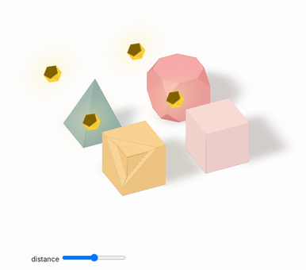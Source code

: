 <div class="example example2" style="--distance: 0.5; --soft: 0.5">
  <div class="example__view">
    <div class="grid">
      <div class="scene">
        <div class="shape shape-1">
          <div class="shape-1-1"></div>
          <div class="shape-1-2"></div>
          <div class="shape-1-3">
            <div class="shape-1-3-1">
              <div class="shape-1-3-1-1"></div>
            </div>
          </div>
          <div class="shape-1-4">
            <div class="shape-1-4-1">
              <div class="shape-1-4-1-1"></div>
            </div>
          </div>
          <div class="shape-1-5">
            <div class="shape-1-5-1">
              <div class="shape-1-5-1-1"></div>
            </div>
          </div>
          <div class="shape__shadow"></div>
        </div>
        <div class="lightsource">
          <div class="lightsource-0">
            <div class="lightsource-1">
              <div class="lightsource-1-1">
                <div class="lightsource-1-1-1">
                  <div class="lightsource-1-1-1-1"></div>
                </div>
              </div>
            </div>
            <div class="lightsource-2">
              <div class="lightsource-2-1">
                <div class="lightsource-2-1-1">
                  <div class="lightsource-2-1-1-1">
                    <div class="lightsource-2-1-1-1-1"></div>
                  </div>
                </div>
              </div>
            </div>
            <div class="lightsource-3">
              <div class="lightsource-3-1">
                <div class="lightsource-3-1-1"></div>
              </div>
              <div class="lightsource-3-2">
                <div class="lightsource-3-2-1"></div>
              </div>
            </div>
          </div>
        </div>
      </div>
      <div class="scene">
        <div class="shape shape-2">
          <div class="shape-2-1"></div>
          <div class="shape-2-2"></div>
          <div class="shape-2-3"></div>
          <div class="shape-2-4"></div>
          <div class="shape-2-5"></div>
          <div class="shape__shadow"></div>
        </div>
        <div class="lightsource">
          <div class="lightsource-0">
            <div class="lightsource-1">
              <div class="lightsource-1-1">
                <div class="lightsource-1-1-1">
                  <div class="lightsource-1-1-1-1"></div>
                </div>
              </div>
            </div>
            <div class="lightsource-2">
              <div class="lightsource-2-1">
                <div class="lightsource-2-1-1">
                  <div class="lightsource-2-1-1-1">
                    <div class="lightsource-2-1-1-1-1"></div>
                  </div>
                </div>
              </div>
            </div>
            <div class="lightsource-3">
              <div class="lightsource-3-1">
                <div class="lightsource-3-1-1"></div>
              </div>
              <div class="lightsource-3-2">
                <div class="lightsource-3-2-1"></div>
              </div>
            </div>
          </div>
        </div>
      </div>
      <div class="scene">
        <div class="shape shape-3">
          <div class="shape-3-1"></div>
          <div class="shape-3-2"></div>
          <div class="shape-3-3"></div>
          <div class="shape-3-4"></div>
          <div class="shape__shadow"></div>
        </div>
        <div class="lightsource">
          <div class="lightsource-0">
            <div class="lightsource-1">
              <div class="lightsource-1-1">
                <div class="lightsource-1-1-1">
                  <div class="lightsource-1-1-1-1"></div>
                </div>
              </div>
            </div>
            <div class="lightsource-2">
              <div class="lightsource-2-1">
                <div class="lightsource-2-1-1">
                  <div class="lightsource-2-1-1-1">
                    <div class="lightsource-2-1-1-1-1"></div>
                  </div>
                </div>
              </div>
            </div>
            <div class="lightsource-3">
              <div class="lightsource-3-1">
                <div class="lightsource-3-1-1"></div>
              </div>
              <div class="lightsource-3-2">
                <div class="lightsource-3-2-1"></div>
              </div>
            </div>
          </div>
        </div>
      </div>
      <div class="scene">
        <div class="shape shape-4">
          <div class="shape-4-1">
            <div class="shape-4-1-1"></div>
            <div class="shape-4-1-2"></div>
            <div class="shape-4-1-3"></div>
            <div class="shape-4-1-4"></div>
          </div>
          <div class="shape-4-2"></div>
          <div class="shape-4-3">
            <div class="shape-4-3-1"></div>
            <div class="shape-4-3-2"></div>
            <div class="shape-4-3-3"></div>
            <div class="shape-4-3-4"></div>
          </div>
          <div class="shape-4-4"></div>
          <div class="shape-4-5"></div>
          <div class="shape__shadow"></div>
        </div>
        <div class="lightsource">
          <div class="lightsource-0">
            <div class="lightsource-1">
              <div class="lightsource-1-1">
                <div class="lightsource-1-1-1">
                  <div class="lightsource-1-1-1-1"></div>
                </div>
              </div>
            </div>
            <div class="lightsource-2">
              <div class="lightsource-2-1">
                <div class="lightsource-2-1-1">
                  <div class="lightsource-2-1-1-1">
                    <div class="lightsource-2-1-1-1-1"></div>
                  </div>
                </div>
              </div>
            </div>
            <div class="lightsource-3">
              <div class="lightsource-3-1">
                <div class="lightsource-3-1-1"></div>
              </div>
              <div class="lightsource-3-2">
                <div class="lightsource-3-2-1"></div>
              </div>
            </div>
          </div>
        </div>
      </div>
    </div>
    <div class="controls">
      <label>
        distance
        <input class="range" type="range" id="E2distance" name="E2distance" min="0" max="100" value="50"
          oninput="updateShape2()" />
      </label>
    </div>
  </div>
</div>

<style>
  .example2 .example__view {
    aspect-ratio: 1;
  }
  .example2 .grid {
    width: 100%; height: 100%;
    box-sizing: border-box;
    padding: 15%;
    display: grid;
    align-items: center;
    justify-items: center;
    grid-template-columns: 1fr 1fr;
    gap: 5%;
    font-size: 10px;
    --size: min(10vw, 10vh);
    transform: rotateX(-125deg) rotateZ(25deg);
    translate: 0 3em;
    transform-style: preserve-3d;
  }

  .example2 .scene {
    position: relative;
    transform-style: preserve-3d;
  }

  .example2 .scene *, .scene *::before, .lightsource::after, .shape__shadow::before {
    position: absolute;
    transform-style: preserve-3d;
    transform-origin: top left;
  }
  .example2 .scene *::before, .lightsource::after, .shape__shadow::before {
    content: '';
    display: block;
    width: 100%; height: 100%;
  }

  .example2 .lightsource {
    --side: min(2vw, 2vh);
    --angle: -41.8deg;
    --color: #ffc600;
    top: 50%;
    left: 50%;
    width: calc(var(--side) * 1.62);
    height: calc(var(--side) * 1.54);
    transform-origin: center;
    transform: translate(-50%, -50%) rotateX(180deg) rotateY(-30deg) rotateX(-10deg) translateZ(calc(var(--size) * (2 + var(--distance))));
  }
  .example2 .lightsource div {
    width: var(--side);
    height: calc((sqrt(3) / 2) * var(--side));
  }
  .example2 .lightsource div::before {
    width: 100%; height: 100%;
  }
  .example2 .lightsource::before {
    background-color: color-mix(in srgb, var(--color), black 50%);
    clip-path: polygon(0% 38%, 50% 0%, 100% 38%, 81% 100%, 19% 100%);
  }
  .example2 .lightsource::after {
    top: 50%;
    left: 50%;
    width: 150%;
    height: 150%;
    background-color: color-mix(in srgb, var(--color), white 70%);
    filter: blur(3vw);
    translate: -50% -50% -0.1px;
  }
  .example2 .lightsource-0 {
    transform: translate(calc(var(--side) * .31), calc(var(--side) * 0.16)) translateZ(calc(var(--side) * -.85)) rotateX(100.7deg);
  }
  .example2 .lightsource-0::before {
    background-color: color-mix(in srgb, var(--color), white 0%);
    clip-path: polygon(0 0, 100% 0, 50% 100%);
  }
  .example2 .lightsource-1 {
    transform: rotateZ(60deg) rotateX(var(--angle));
  }
  .example2 .lightsource-1::before {
    background-color: color-mix(in srgb, var(--color), black 5%);
    clip-path: polygon(0 0, 100% 0, 50% 100%);
  }
  .example2 .lightsource-1-1 {
    transform: rotateZ(60deg) rotateX(var(--angle));
  }
  .example2 .lightsource-1-1::before {
    background-color: color-mix(in srgb, var(--color), white 0%);
    clip-path: polygon(0 0, 100% 0, 50% 100%);
  }
  .example2 .lightsource-1-1-1 {
    left: 50%;
    top: 100%;
    transform: rotateZ(-60deg) rotateX(var(--angle));
  }
  .example2 .lightsource-1-1-1::before {
    background-color: color-mix(in srgb, var(--color), black 5%);
    clip-path: polygon(0 0, 100% 0, 50% 100%);
  }
  .example2 .lightsource-1-1-1-1 {
    transform: rotateZ(60deg) rotateX(var(--angle));
  }
  .example2 .lightsource-1-1-1-1::before {
    background-color: color-mix(in srgb, var(--color), white 0%);
    clip-path: polygon(0 0, 100% 0, 50% 100%);
  }
  .example2 .lightsource-2 {
    left: 50%;
    top: 100%;
    transform: rotateZ(-60deg) rotateX(var(--angle));
  }
  .example2 .lightsource-2::before {
    background-color: color-mix(in srgb, var(--color), black 5%);
    clip-path: polygon(0 0, 100% 0, 50% 100%);
  }
  .example2 .lightsource-2-1 {
    left: 50%;
    top: 100%;
    transform: rotateZ(-60deg) rotateX(var(--angle));
  }
  .example2 .lightsource-2-1::before {
    background-color: color-mix(in srgb, var(--color), white 0%);
    clip-path: polygon(0 0, 100% 0, 50% 100%);
  }
  .example2 .lightsource-2-1-1 {
    transform: rotateZ(60deg) rotateX(var(--angle));
  }
  .example2 .lightsource-2-1-1::before {
    background-color: color-mix(in srgb, var(--color), black 5%);
    clip-path: polygon(0 0, 100% 0, 50% 100%);
  }
  .example2 .lightsource-2-1-1-1 {
    top: 100%;
    left: 50%;
    transform: rotateZ(-60deg) rotateX(var(--angle));
  }
  .example2 .lightsource-2-1-1-1::before {
    background-color: color-mix(in srgb, var(--color), white 0%);
    clip-path: polygon(0 0, 100% 0, 50% 100%);
  }
  .example2 .lightsource-2-1-1-1-1 {
    transform: rotateZ(60deg) rotateX(var(--angle));
  }
  .example2 .lightsource-2-1-1-1-1::before {
    background-color: color-mix(in srgb, var(--color), black 5%);
    clip-path: polygon(0 0, 100% 0, 50% 100%);
  }
  .example2 .lightsource-3 {
    transform: rotateX(calc(180deg - var(--angle)));
  }
  .example2 .lightsource-3::before {
    background-color: color-mix(in srgb, var(--color), white 40%);
    clip-path: polygon(0 0, 100% 0, 50% 100%);
  }
  .example2 .lightsource-3-1 {
    transform: rotateZ(60deg) rotateX(calc(var(--angle) * -1));
  }
  .example2 .lightsource-3-1::before {
    background-color: color-mix(in srgb, var(--color), white 50%);
    clip-path: polygon(0 0, 100% 0, 50% 100%);
  }
  .example2 .lightsource-3-1-1 {
    left: 50%;
    top: 100%;
    transform: rotateZ(-60deg) rotateX(calc(var(--angle) * -1));
  }
  .example2 .lightsource-3-1-1::before {
    background-color: color-mix(in srgb, var(--color), white 55%);
    clip-path: polygon(0 0, 100% 0, 50% 100%);
  }
  .example2 .lightsource-3-2 {
    left: 50%;
    top: 100%;
    transform: rotateZ(-60deg) rotateX(calc(var(--angle) * -1));
  }
  .example2 .lightsource-3-2::before {
    background-color: color-mix(in srgb, var(--color), white 45%);
    clip-path: polygon(0 0, 100% 0, 50% 100%);
  }
  .example2 .lightsource-3-2-1 {
    transform: rotateZ(60deg) rotateX(calc(var(--angle) * -1));
  }
  .example2 .lightsource-3-2-1::before {
    background-color: color-mix(in srgb, var(--color), white 50%);
    clip-path: polygon(0 0, 100% 0, 50% 100%);
  }





  .example2 .shape {
    top: 50%;
    left: 50%;
    --k: calc((1 - var(--soft)) * 0.5 + (1 - var(--distance)) * 0.5);
    transform-origin: center;
    transform: translate(-50%, -50%);
  }
  .example2 .shape__shadow {
    top: calc(var(--size) * -2);
    left: calc(var(--size) * -2);
    width: calc(var(--size) * 5);
    height: calc(var(--size) * 5);
    translate: 0 0 0.1px;
    filter: blur(calc(var(--size) * var(--soft) * .2 + var(--size) * 0.02));
  }
  .example2 .shape-1 .shape__shadow::before {
    background-color: hsl(37deg 89% 10% / 20%);
    clip-path: polygon(
        40% 60%, 
        52% calc(70% - (1% * var(--distance))), 
        calc(80.5% - (2.1% * var(--distance))) calc(70.1% - (1.9% * var(--distance))), 
        calc(80.3% - (2.2% * var(--distance))) calc(41.5% + (.5% * var(--distance))), 
        60% 40%);
  }
  .example2 .shape-2 .shape__shadow::before {
    background-color: hsl(9deg 71% 10% / 20%);
    clip-path: polygon(
        40% 60%, 
        52% calc(70% - (1% * var(--distance))), 
        calc(80.5% - (2.1% * var(--distance))) calc(70.1% - (1.9% * var(--distance))), 
        calc(80.3% - (2.2% * var(--distance))) calc(41.5% + (.5% * var(--distance))), 
        60% 40%);
  }
  .example2 .shape-3 .shape__shadow::before {
    background-color: hsl(165deg 15% 10% / 20%);
    clip-path: polygon(
        40% 60%, 
        calc(74.3% - (2.8% * var(--distance))) calc(58.7% - (1% * var(--distance))), 
        60% 40%);
  }
  .example2 .shape-4 .shape__shadow::before {
    background-color: hsl(9deg 71% 10% / 20%);
    clip-path: polygon(
        45.8% 60%, 
        calc(60.5% - (0.9% * var(--distance))) calc(68.4% + (1.6% * var(--distance))),
        calc(72.1% - (0.5% * var(--distance))) calc(68.4% + (1.6% * var(--distance))),
        calc(80.6% - (2.4% * var(--distance))) calc(61.2% - (0.8% * var(--distance))),
        calc(80.4% - (2.3% * var(--distance))) calc(49.7% + (0.3% * var(--distance))),
        calc(72.1% - (1.6% * var(--distance))) calc(41.5% + (0.8% * var(--distance))),
        calc(60.5% - (1.0% * var(--distance))) calc(41.5% + (0.9% * var(--distance))),
        calc(54.2% - (1.0% * var(--distance))) 40%,
        45.8% 40%,
        42.8% 40.3%,
        40% 45.7%);
  }


  .example2 .shape-1 {
    --color: #F6BD60;
    width: var(--size);
    height: var(--size);
    background-color: color-mix(in srgb, var(--color), black 60%);
  }

  .example2 .shape-1-1 {
    width: var(--size);
    height: var(--size);
    background-color: color-mix(in srgb, color-mix(in srgb, var(--color), black calc(15% * var(--k))), black 10%);
    transform-origin: top right;
    transform: rotateY(-90deg);
  }

  .example2 .shape-1-2 {
    width: var(--size);
    height: var(--size);
    background-color: color-mix(in srgb, color-mix(in srgb, var(--color), black calc(15% * var(--k))), black 15%);
    transform-origin: bottom left;
    transform: rotateX(90deg);
  }

  .example2 .shape-1-3 {
    width: var(--size);
    height: var(--size);
    transform: rotateX(270deg);
  }

  .example2 .shape-1-3::before {
    background-color: color-mix(in srgb, color-mix(in srgb, var(--color), white calc(50% * var(--k))), black 5%);
    clip-path: polygon(0% 0%, 100% 0%, 100% 100%, 80% 100%, 0% 20%);
  }

  .example2 .shape-1-3-1 {
    top: 20%;
    width: calc(var(--size) * 1.13);
    height: calc(var(--size) * 0.21);
    transform: rotateZ(45deg) rotateX(110deg);
  }

  .example2 .shape-1-3-1::before {
    background-color: color-mix(in srgb, var(--color), white calc(70% * var(--k)));
    clip-path: polygon(0% 0%, 100% 0%, 81.5% 100%, 18.6% 100%);
  }

  .example2 .shape-1-3-1-1 {
    left: 18.6%;
    top: 100%;
    width: calc(var(--size) * 0.71);
    height: calc(var(--size) * 0.355);
    transform: rotateX(-110deg);
  }

  .example2 .shape-1-3-1-1::before {
    background-color: color-mix(in srgb, color-mix(in srgb, var(--color), white calc(50% * var(--k))), black 5%);
    clip-path: polygon(0% 0%, 100% 0%, 50% 100%);
  }

  .example2 .shape-1-4 {
    width: var(--size);
    height: var(--size);
    transform: rotateY(90deg);
  }

  .example2 .shape-1-4::before {
    background-color: color-mix(in srgb, color-mix(in srgb, var(--color), white calc(50% * var(--k))), black 3%);
    clip-path: polygon(0% 0%, 0% 100%, 100% 100%, 100% 80%, 20% 0%);
  }

  .example2 .shape-1-4-1 {
    left: 20%;
    width: calc(var(--size) * 0.21);
    height: calc(var(--size) * 1.13);
    transform: rotateZ(-45deg) rotateY(-110deg);
  }

  .example2 .shape-1-4-1::before {
    background-color: color-mix(in srgb, var(--color), white calc(70% * var(--k)));
    clip-path: polygon(0% 0%, 0% 100%, 100% 81.5%, 100% 18.6%);
  }

  .example2 .shape-1-4-1-1 {
    left: 100%;
    top: 18.6%;
    width: calc(var(--size) * 0.355);
    height: calc(var(--size) * 0.71);
    transform: rotateY(110deg);
  }

  .example2 .shape-1-4-1-1::before {
    background-color: color-mix(in srgb, color-mix(in srgb, var(--color), white calc(50% * var(--k))), black 3%);
    clip-path: polygon(0% 0%, 0% 100%, 100% 50%);
  }

  .example2 .shape-1-5 {
    width: var(--size);
    height: var(--size);
    transform: translateZ(calc(var(--size) * -1)) rotateX(0deg);
  }

  .example2 .shape-1-5::before {
    background-color: color-mix(in srgb, var(--color), white calc(60% * var(--k)));
    clip-path: polygon(80% 0%, 100% 0%, 100% 100%, 0% 100%, 0% 80%);
  }

  .example2 .shape-1-5-1 {
    top: 80%;
    width: calc(var(--size) * 0.21);
    height: calc(var(--size) * 1.13);
    transform: rotateZ(-135deg) rotateY(-110deg);
  }

  .example2 .shape-1-5-1::before {
    background-color: color-mix(in srgb, var(--color), white calc(70% * var(--k)));
    clip-path: polygon(0% 0%, 0% 100%, 100% 81.5%, 100% 18.6%);
  }

  .example2 .shape-1-5-1-1 {
    left: 100%;
    top: 18.6%;
    width: calc(var(--size) * 0.355);
    height: calc(var(--size) * 0.71);
    transform: rotateY(110deg);
  }

  .example2 .shape-1-5-1-1::before {
    background-color: color-mix(in srgb, var(--color), white calc(60% * var(--k)));
    clip-path: polygon(0% 0%, 0% 100%, 100% 50%);
  }





  .example2 .shape-2 {
    --color: #F5CAC3;
    width: var(--size);
    height: var(--size);
    background-color: color-mix(in srgb, var(--color), black 60%);
  }
  .example2 .shape-2-1 {
    width: var(--size);
    height: var(--size);
    background-color: color-mix(in srgb, color-mix(in srgb, var(--color), white calc(50% * var(--k))), black 5%);
    transform: rotateX(-90deg);
  }
  .example2 .shape-2-2 {
    width: var(--size);
    height: var(--size);
    background-color: color-mix(in srgb, color-mix(in srgb, var(--color), white calc(50% * var(--k))), black 3%);
    transform: rotateY(90deg);
  }
  .example2 .shape-2-3 {
    width: var(--size);
    height: var(--size);
    background-color: color-mix(in srgb, color-mix(in srgb, var(--color), black calc(15% * var(--k))), black 15%);
    transform-origin: bottom left;
    transform: rotateX(90deg);
  }
  .example2 .shape-2-4 {
    width: var(--size);
    height: var(--size);
    background-color: color-mix(in srgb, color-mix(in srgb, var(--color), black calc(15% * var(--k))), black 10%);
    transform-origin: top right;
    transform: rotateY(-90deg);
  }
  .example2 .shape-2-5 {
    width: var(--size);
    height: var(--size);
    background-color: color-mix(in srgb, var(--color), white calc(60% * var(--k)));
    translate: 0 0 calc(var(--size) * -1);
  }





  .example2 .shape-3 {
    --color: #84A59D;
    width: var(--size);
    height: var(--size);
    background-color: color-mix(in srgb, var(--color), black 60%);
  }
  .example2 .shape-3-1 {
    left: 0px;
    top: 0px;
    width: var(--size);
    height: calc(var(--size) * 1.4);
    transform: rotateX(-69deg);
  }
  .example2 .shape-3-1::before {
    background-color: color-mix(in srgb, var(--color), white calc(20% * var(--k)));
    clip-path: polygon(0 0, 100% 0, 50% 100%);
  }
  .example2 .shape-3-2 {
    left: 0px;
    top: 0px;
    width: calc(var(--size) * 1.4);
    height: var(--size);
    transform: rotateY(69deg);
  }
  .example2 .shape-3-2::before {
    background-color: color-mix(in srgb, var(--color), white calc(40% * var(--k)));
    clip-path: polygon(0 0, 100% 50%, 0% 100%);
  }
  .example2 .shape-3-3 {
    left: 0px;
    bottom: 0px;
    width: var(--size);
    height: calc(var(--size) * 1.4);
    transform-origin: bottom left;
    transform: rotateX(69deg);
  }
  .example2 .shape-3-3::before {
    background-color: color-mix(in srgb, color-mix(in srgb, var(--color), black calc(15% * var(--k))), black 20%);
    clip-path: polygon(50% 0, 100% 100%, 0% 100%);
  }
  .example2 .shape-3-4 {
    right: 0px;
    top: 0px;
    width: calc(var(--size) * 1.4);
    height: var(--size);
    transform-origin: top right;
    transform: rotateY(-69deg);
  }
  .example2 .shape-3-4::before {
    background-color: color-mix(in srgb, color-mix(in srgb, var(--color), black calc(15% * var(--k))), black 15%);
    clip-path: polygon(0 50%, 100% 0, 100% 100%);
  }





  .example2 .shape-4 {
    --color: #F28482;
    --side: calc(var(--size) * (sqrt(2) - 1));
    --point: calc((var(--size) - var(--side)) / 2);
    width: var(--size);
    height: var(--size);
  }
  .example2 .shape-4::before {
    background-color: color-mix(in srgb, var(--color), black 60%);
    clip-path: polygon(var(--point) 0, calc(100% - var(--point)) 0, 100% var(--point), 100% calc(100% - var(--point)), calc(100% - var(--point)) 100%, var(--point) 100%, 0 calc(100% - var(--point)), 0 var(--point));
  }
  .example2 .shape-4-1 {
    left: 0px;
    top: 0px;
    width: var(--size);
    height: var(--size);
    transform: rotateX(-90deg);
  }
  .example2 .shape-4-1::before {
    background-color: color-mix(in srgb, color-mix(in srgb, var(--color), white calc(50% * var(--k))), black 5%);
    clip-path: polygon(var(--point) 0, calc(100% - var(--point)) 0, 100% var(--point), 100% calc(100% - var(--point)), calc(100% - var(--point)) 100%, var(--point) 100%, 0 calc(100% - var(--point)), 0 var(--point));
  }
  .example2 .shape-4-1-1 {
    left: var(--point);
    top: 0px;
    width: var(--side);
    height: calc((sqrt(3) / 2) * var(--side));
    transform: rotateZ(135deg) rotateX(55deg);
  }
  .example2 .shape-4-1-1::before {
    background-color: color-mix(in srgb, var(--color), black calc(20% * var(--k)));
    clip-path: polygon(0 0, 100% 0, 50% 100%);
  }
  .example2 .shape-4-1-2 {
    left: calc(100% - var(--point));
    top: 0px;
    width: var(--side);
    height: calc((sqrt(3) / 2) * var(--side));
    transform: rotateZ(45deg) rotateX(-235deg);
  }
  .example2 .shape-4-1-2::before {
    background-color: color-mix(in srgb, var(--color), black calc(40% * var(--k)));
    clip-path: polygon(0 0, 100% 0, 50% 100%);
  }
  .example2 .shape-4-1-3 {
    left: 0px;
    top: calc(100% - var(--point));
    width: var(--side);
    height: calc((sqrt(3) / 2) * var(--side));
    transform: rotateZ(45deg) rotateX(55deg);
  }
  .example2 .shape-4-1-3::before {
    background-color: color-mix(in srgb, var(--color), white calc(80% * var(--k)));
    clip-path: polygon(0 0, 100% 0, 50% 100%);
  }
  .example2 .shape-4-1-4 {
    left: calc(100% - var(--point));
    top: 100%;
    width: var(--side);
    height: calc((sqrt(3) / 2) * var(--side));
    transform: rotateZ(-45deg) rotateX(55deg);
  }
  .example2 .shape-4-1-4::before {
    background-color: color-mix(in srgb, color-mix(in srgb, var(--color), white calc(30% * var(--k))), black 5%);
    clip-path: polygon(0 0, 100% 0, 50% 100%);
  }
  .example2 .shape-4-2 {
    left: 0px;
    top: 0px;
    width: var(--size);
    height: var(--size);
    transform: rotateY(90deg);
  }
  .example2 .shape-4-2::before {
    background-color: color-mix(in srgb, color-mix(in srgb, var(--color), white calc(50% * var(--k))), black 3%);
    clip-path: polygon(var(--point) 0, calc(100% - var(--point)) 0, 100% var(--point), 100% calc(100% - var(--point)), calc(100% - var(--point)) 100%, var(--point) 100%, 0 calc(100% - var(--point)), 0 var(--point));
  }
  .example2 .shape-4-3 {
    left: 0px;
    top: 0px;
    width: var(--size);
    height: var(--size);
    transform-origin: bottom left;
    transform: rotateX(90deg);
  }
  .example2 .shape-4-3::before {
    background-color: color-mix(in srgb, color-mix(in srgb, var(--color), black calc(15% * var(--k))), black 15%);
    clip-path: polygon(var(--point) 0, calc(100% - var(--point)) 0, 100% var(--point), 100% calc(100% - var(--point)), calc(100% - var(--point)) 100%, var(--point) 100%, 0 calc(100% - var(--point)), 0 var(--point));
  }
  .example2 .shape-4-3-1 {
    left: var(--point);
    top: 0px;
    width: var(--side);
    height: calc((sqrt(3) / 2) * var(--side));
    transform: rotateZ(135deg) rotateX(55deg);
  }
  .example2 .shape-4-3-1::before {
    background-color: color-mix(in srgb, color-mix(in srgb, var(--color), white calc(30% * var(--k))), black 5%);
    clip-path: polygon(0 0, 100% 0, 50% 100%);
  }
  .example2 .shape-4-3-2 {
    left: calc(100% - var(--point));
    top: 0px;
    width: var(--side);
    height: calc((sqrt(3) / 2) * var(--side));
    transform: rotateZ(45deg) rotateX(-235deg);
  }
  .example2 .shape-4-3-2::before {
    background-color: color-mix(in srgb, color-mix(in srgb, var(--color), white calc(10% * var(--k))), black 10%);
    clip-path: polygon(0 0, 100% 0, 50% 100%);
  }
  .example2 .shape-4-3-3 {
    left: 0px;
    top: calc(100% - var(--point));
    width: var(--side);
    height: calc((sqrt(3) / 2) * var(--side));
    transform: rotateZ(45deg) rotateX(55deg);
  }
  .example2 .shape-4-3-3::before {
    background-color: color-mix(in srgb, var(--color), black calc(50% * var(--k)));
    clip-path: polygon(0 0, 100% 0, 50% 100%);
  }
  .example2 .shape-4-3-4 {
    left: calc(100% - var(--point));
    top: 100%;
    width: var(--side);
    height: calc((sqrt(3) / 2) * var(--side));
    transform: rotateZ(-45deg) rotateX(55deg);
  }
  .example2 .shape-4-3-4::before {
    background-color: color-mix(in srgb, var(--color), black calc(90% * var(--k)));
    clip-path: polygon(0 0, 100% 0, 50% 100%);
  }
  .example2 .shape-4-4 {
    left: 0px;
    top: 0px;
    width: var(--size);
    height: var(--size);
    transform-origin: top right;
    transform: rotateY(-90deg);
  }
  .example2 .shape-4-4::before {
    background-color: color-mix(in srgb, color-mix(in srgb, var(--color), black calc(15% * var(--k))), black 10%);
    clip-path: polygon(var(--point) 0, calc(100% - var(--point)) 0, 100% var(--point), 100% calc(100% - var(--point)), calc(100% - var(--point)) 100%, var(--point) 100%, 0 calc(100% - var(--point)), 0 var(--point));
  }
  .example2 .shape-4-5 {
    left: 0px;
    top: 0px;
    width: var(--size);
    height: var(--size);
    translate: 0 0 calc(var(--size) * -1);
  }
  .example2 .shape-4-5::before {
    background-color: color-mix(in srgb, var(--color), white calc(60% * var(--k)));
    clip-path: polygon(var(--point) 0, calc(100% - var(--point)) 0, 100% var(--point), 100% calc(100% - var(--point)), calc(100% - var(--point)) 100%, var(--point) 100%, 0 calc(100% - var(--point)), 0 var(--point));
  }
</style>

<script>
  const shapesExample2 = document.querySelector('.example2');
  const E2distance = document.querySelector('#E2distance');
  
  function updateShape2(value) {
    shapesExample2.setAttribute('style',`--distance: ${E2distance.value / 100}; --soft: 0.5;`);
  }
</script>